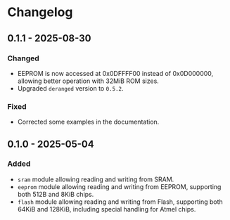# Changelog

## 0.1.1 - 2025-08-30
### Changed
- EEPROM is now accessed at 0x0DFFFF00 instead of 0x0D000000, allowing better operation with 32MiB ROM sizes.
- Upgraded `deranged` version to `0.5.2`.
### Fixed
- Corrected some examples in the documentation.

## 0.1.0 - 2025-05-04
### Added
- `sram` module allowing reading and writing from SRAM.
- `eeprom` module allowing reading and writing from EEPROM, supporting both 512B and 8KiB chips.
- `flash` module allowing reading and writing from Flash, supporting both 64KiB and 128KiB, including special handling for Atmel chips.
